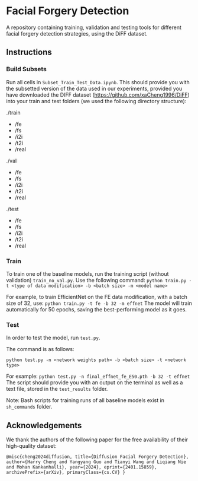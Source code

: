# Facial Forgery Detection 
A repository containing training, validation and testing tools for different facial forgery detection strategies, using the DiFF dataset.

## Instructions

### Build Subsets
Run all cells in `Subset_Train_Test_Data.ipynb`. This should provide you with the subsetted version of the data used in our experiments, provided you have downloaded the DIFF dataset (https://github.com/xaCheng1996/DiFF) into your train and test folders (we used the following directory structure): 

./train
   - /fe
   - /fs
   - /i2i
   - /t2i
   - /real

./val
   - /fe
   - /fs
   - /i2i
   - /t2i
   - /real

./test
   - /fe
   - /fs
   - /i2i
   - /t2i
   - /real

### Train
To train one of the baseline models, run the training script (without validation) `train_no_val.py`.
Use the following command: `python train.py -t <type of data modification> -b <batch size> -m <model name>`

For example, to train EfficientNet on the FE data modification, with a batch size of 32, use:
`python train.py -t fe -b 32 -m effnet`
The model will train automatically for 50 epochs, saving the best-performing model as it goes.

### Test
In order to test the model, run `test.py`.

The command is as follows: 

`python test.py -n <network weights path> -b <batch size> -t <network type>`

For example: 
`python test.py -n final_effnet_fe_E50.pth -b 32 -t effnet`
The script should provide you with an output on the terminal as well as a text file, stored in the `test_results` folder. 

Note: 
Bash scripts for training runs of all baseline models exist in `sh_commands` folder.

## Acknowledgements
We thank the authors of the following paper for the free availability of their high-quality dataset: 

`
@misc{cheng2024diffusion,
      title={Diffusion Facial Forgery Detection}, 
      author={Harry Cheng and Yangyang Guo and Tianyi Wang and Liqiang Nie and Mohan Kankanhalli},
      year={2024},
      eprint={2401.15859},
      archivePrefix={arXiv},
      primaryClass={cs.CV}
}
`
